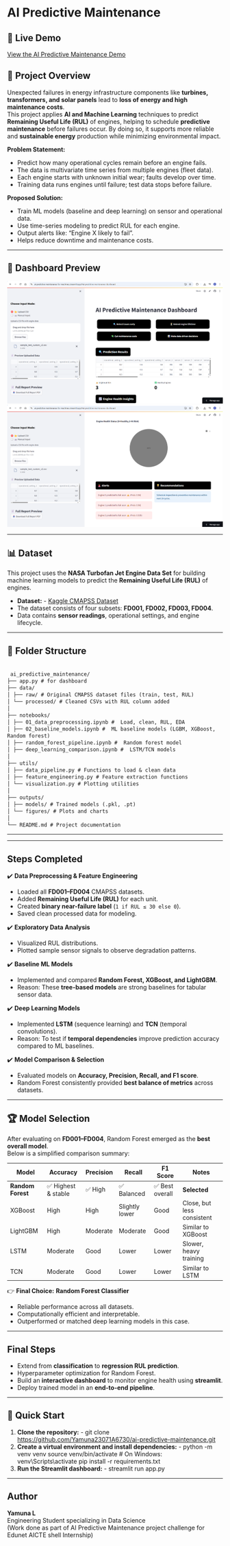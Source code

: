 # AI Predictive Maintenance

## 🚀 Live Demo

[View the AI Predictive Maintenance Demo](https://ai-predictive-maintenance-for-machines.streamlit.app/)

## 📝 Project Overview
Unexpected failures in energy infrastructure components like **turbines, transformers, and solar panels** lead to **loss of energy and high maintenance costs**.  
This project applies **AI and Machine Learning** techniques to predict **Remaining Useful Life (RUL)** of engines, helping to schedule **predictive maintenance** before failures occur. By doing so, it supports more reliable and **sustainable energy** production while minimizing environmental impact. 

**Problem Statement:**  
- Predict how many operational cycles remain before an engine fails.  
- The data is multivariate time series from multiple engines (fleet data).  
- Each engine starts with unknown initial wear; faults develop over time.  
- Training data runs engines until failure; test data stops before failure.  

**Proposed Solution:**  
- Train ML models (baseline and deep learning) on sensor and operational data.  
- Use time-series modeling to predict RUL for each engine.  
- Output alerts like: “Engine X likely to fail”.  
- Helps reduce downtime and maintenance costs.

---

## 🚀 Dashboard Preview
![Dashboard Screenshot](images/1.png)
![Dashboard Screenshot](images/2.png)

---

## 📊 Dataset
This project uses the **NASA Turbofan Jet Engine Data Set** for building machine learning models to predict the **Remaining Useful Life (RUL)** of engines. 
- **Dataset:** - [Kaggle CMAPSS Dataset](https://www.kaggle.com/datasets/behrad3d/nasa-cmaps)
- The dataset consists of four subsets: **FD001, FD002, FD003, FD004**.
- Data contains **sensor readings**, operational settings, and engine lifecycle.

---

## 📂 Folder Structure
```

 ai_predictive_maintenance/
├── app.py # for dashboard 
├── data/ 
│ ├── raw/ # Original CMAPSS dataset files (train, test, RUL)
│ └── processed/ # Cleaned CSVs with RUL column added
│
├── notebooks/ 
│ ├── 01_data_preprocessing.ipynb #  Load, clean, RUL, EDA
│ ├── 02_baseline_models.ipynb #  ML baseline models (LGBM, XGBoost, Random forest)
│ ├── random_forest_pipeline.ipynb #  Random forest model
│ ├── deep_learning_comparison.ipynb #  LSTM/TCN models
│
├── utils/ 
│ ├── data_pipeline.py # Functions to load & clean data
│ ├── feature_engineering.py # Feature extraction functions
│ └── visualization.py # Plotting utilities
│
├── outputs/ 
│ ├── models/ # Trained models (.pkl, .pt)
│ └── figures/ # Plots and charts
│
└── README.md # Project documentation

```

---


---

## Steps Completed

✔️ **Data Preprocessing & Feature Engineering**
- Loaded all **FD001–FD004** CMAPSS datasets.  
- Added **Remaining Useful Life (RUL)** for each unit.  
- Created **binary near-failure label** (`1 if RUL ≤ 30 else 0`).  
- Saved clean processed data for modeling.  

✔️ **Exploratory Data Analysis**
- Visualized RUL distributions.  
- Plotted sample sensor signals to observe degradation patterns.  

✔️ **Baseline ML Models**
- Implemented and compared **Random Forest, XGBoost, and LightGBM**.  
- Reason: These **tree-based models** are strong baselines for tabular sensor data.  

✔️ **Deep Learning Models**
- Implemented **LSTM** (sequence learning) and **TCN** (temporal convolutions).  
- Reason: To test if **temporal dependencies** improve prediction accuracy compared to ML baselines.  

✔️ **Model Comparison & Selection**
- Evaluated models on **Accuracy, Precision, Recall, and F1 score**.  
- Random Forest consistently provided **best balance of metrics** across datasets.  

---

## 🏆 Model Selection

After evaluating on **FD001–FD004**, Random Forest emerged as the **best overall model**.  
Below is a simplified comparison summary:

| Model          | Accuracy | Precision | Recall | F1 Score | Notes |
|----------------|----------|-----------|--------|----------|-------|
| **Random Forest** | ✅ Highest & stable | ✅ High | ✅ Balanced | ✅ Best overall | **Selected** |
| XGBoost        | High     | High      | Slightly lower | Good | Close, but less consistent |
| LightGBM       | High     | Moderate  | Moderate | Good | Similar to XGBoost |
| LSTM           | Moderate | Good      | Lower   | Lower | Slower, heavy training |
| TCN            | Moderate | Good      | Lower   | Lower | Similar to LSTM |

👉 **Final Choice:** **Random Forest Classifier**  
- Reliable performance across all datasets.  
- Computationally efficient and interpretable.  
- Outperformed or matched deep learning models in this case.  

---

## Final Steps
- Extend from **classification** to **regression RUL prediction**.  
- Hyperparameter optimization for Random Forest.  
- Build an **interactive dashboard** to monitor engine health using **streamlit**.  
- Deploy trained model in an **end-to-end pipeline**.  

---

## 🚀 Quick Start
1. **Clone the repository:** - git clone https://github.com/Yamuna23071A6730/ai-predictive-maintenance.git
2. **Create a virtual environment and install dependencies:** -
   python -m venv venv
   source venv/bin/activate  # On Windows: venv\Scripts\activate
   pip install -r requirements.txt
3. **Run the Streamlit dashboard:** - streamlit run app.py


---

## Author
**Yamuna L**  
Engineering Student specializing in Data Science  
(Work done as part of AI Predictive Maintenance project challenge for Edunet AICTE shell Internship)


